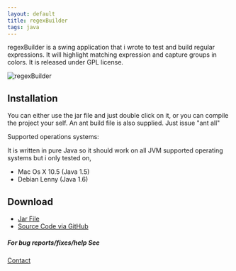 ```yaml
---
layout: default
title: regexBuilder
tags: java
---
```


regexBuilder is a swing application that i wrote to test and build
regular expressions. It will highlight matching expression and capture
groups in colors. It is released under GPL license.

![regexBuilder](images/regexBuilder.png "regexBuilder")

## Installation

You can either use the jar file and just double click on it, or you can
compile the project your self. An ant build file is also supplied. Just
issue "ant all"

Supported operations systems:

It is written in pure Java so it should work on all JVM supported operating
systems but i only tested on,

 - Mac Os X 10.5 (Java 1.5)
 - Debian Lenny (Java 1.6)


## Download
 - [Jar File](http://cloud.github.com/downloads/nakkaya/regexBuilder/regexBuilder.jar)
 - [Source Code via GitHub](http://github.com/nakkaya/regexBuilder/tree/master)

##### For bug reports/fixes/help See

[Contact](/contact.markdown)
